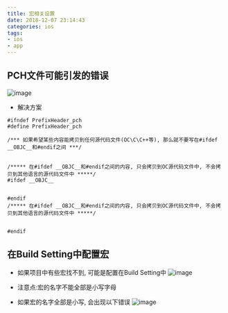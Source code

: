 ```yaml
---
title: 宏相关设置
date: 2018-12-07 23:14:43
categories: ios
tags: 
- ios
- app
---
```


## PCH文件可能引发的错误
![image](../../../../../images/ios/Snip20151105_8.png)
- 解决方案

```objc
#ifndef PrefixHeader_pch
#define PrefixHeader_pch

/*** 如果希望某些内容能拷贝到任何源代码文件(OC\C\C++等), 那么就不要写在#ifdef __OBJC__和#endif之间 ***/


/***** 在#ifdef __OBJC__和#endif之间的内容, 只会拷贝到OC源代码文件中, 不会拷贝到其他语言的源代码文件中 *****/
#ifdef __OBJC__


#endif
/***** 在#ifdef __OBJC__和#endif之间的内容, 只会拷贝到OC源代码文件中, 不会拷贝到其他语言的源代码文件中 *****/


#endif
```

## 在Build Setting中配置宏
- 如果项目中有些宏找不到, 可能是配置在Build Setting中
![image](../../../../../images/ios/Snip20151105_9.png)

- 注意点:宏的名字不能全部是小写字母

- 如果宏的名字全部是小写, 会出现以下错误
![image](../../../../../images/ios/Snip20151105_10.png)
